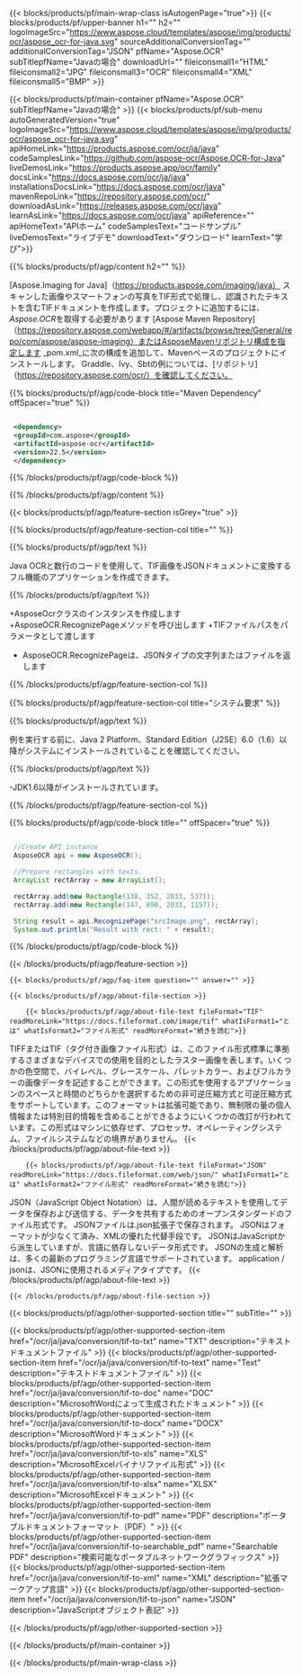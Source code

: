 ﻿---
title:  
weight: 3920
url: /ja/java/conversion/tif-to-json/ 
lang: ja
langdirlevel: 2
locales: ja,it,ru,de,es,fr,nl,id,lt,pl,pt,vi,tr,ko
description: TIFからJSONへのJava変換のサンプルコード。 WebまたはデスクトップJavaベースのアプリケーション内でのバッチTIFファイルからJSONへの変換にAPIサンプルコードを使用します。
---

{{< blocks/products/pf/main-wrap-class isAutogenPage="true">}}
{{< blocks/products/pf/upper-banner h1="" h2="" logoImageSrc="https://www.aspose.cloud/templates/aspose/img/products/ocr/aspose_ocr-for-java.svg" sourceAdditionalConversionTag="" additionalConversionTag="JSON" pfName="Aspose.OCR" subTitlepfName="Javaの場合" downloadUrl="" fileiconsmall1="HTML" fileiconsmall2="JPG" fileiconsmall3="OCR" fileiconsmall4="XML" fileiconsmall5="BMP" >}}


{{< blocks/products/pf/main-container pfName="Aspose.OCR" subTitlepfName="Javaの場合" >}}
{{< blocks/products/pf/sub-menu autoGeneratedVersion="true" logoImageSrc="https://www.aspose.cloud/templates/aspose/img/products/ocr/aspose_ocr-for-java.svg" apiHomeLink="https://products.aspose.com/ocr/ja/java" codeSamplesLink="https://github.com/aspose-ocr/Aspose.OCR-for-Java" liveDemosLink="https://products.aspose.app/ocr/family" docsLink="https://docs.aspose.com/ocr/ja/java" installationsDocsLink="https://docs.aspose.com/ocr/java" mavenRepoLink="https://repository.aspose.com/ocr/" downloadAsLink="https://releases.aspose.com/ocr/java" learnAsLink="https://docs.aspose.com/ocr/java" apiReference="" apiHomeText="APIホーム" codeSamplesText="コードサンプル" liveDemosText="ライブデモ" downloadText="ダウンロード" learnText="学び">}}

{{% blocks/products/pf/agp/content h2="" %}}



[Aspose.Imaging for Java]（https://products.aspose.com/imaging/java）
 スキャンした画像やスマートフォンの写真をTIF形式で処理し、認識されたテキストを含むTIFドキュメントを作成します。プロジェクトに追加するには、*Aspose.OCR*を取得する必要があります
[Aspose Maven Repository]（https://repository.aspose.com/webapp/#/artifacts/browse/tree/General/repo/com/aspose/aspose-imaging）またはAsposeMavenリポジトリ構成を指定します
_pom.xml_に次の構成を追加して、Mavenベースのプロジェクトにインストールします。 Graddle、Ivy、Sbtの例については、[リポジトリ]（https://repository.aspose.com/ocr/）を確認してください。

{{% blocks/products/pf/agp/code-block title="Maven Dependency" offSpacer="true" %}}

```xml

 <dependency>
 <groupId>com.aspose</groupId>
 <artifactId>aspose-ocr</artifactId>
 <version>22.5</version>
 </dependency>

```

{{% /blocks/products/pf/agp/code-block %}}

{{% /blocks/products/pf/agp/content %}}

{{< blocks/products/pf/agp/feature-section isGrey="true" >}}

{{% blocks/products/pf/agp/feature-section-col title="" %}}

{{% blocks/products/pf/agp/text %}}

Java OCRと数行のコードを使用して、TIF画像をJSONドキュメントに変換するフル機能のアプリケーションを作成できます。

{{% /blocks/products/pf/agp/text %}}

+AsposeOcrクラスのインスタンスを作成します
+AsposeOCR.RecognizePageメソッドを呼び出します
+TIFファイルパスをパラメータとして渡します
+ AsposeOCR.RecognizePageは、JSONタイプの文字列またはファイルを返します

{{% /blocks/products/pf/agp/feature-section-col %}}

{{% blocks/products/pf/agp/feature-section-col title="システム要求" %}}

{{% blocks/products/pf/agp/text %}}

例を実行する前に、Java 2 Platform、Standard Edition（J2SE）6.0（1.6）以降がシステムにインストールされていることを確認してください。

{{% /blocks/products/pf/agp/text %}}

-JDK1.6以降がインストールされています。

{{% /blocks/products/pf/agp/feature-section-col %}}

{{% blocks/products/pf/agp/code-block title="" offSpacer="true" %}}

```java

 //Create API instance
 AsposeOCR api = new AsposeOCR();

 //Prepare rectangles with texts.
 ArrayList rectArray = new ArrayList();

 rectArray.add(new Rectangle(138, 352, 2033, 537));
 rectArray.add(new Rectangle(147, 890, 2033, 1157));

 String result = api.RecognizePage("srcImage.png", rectArray);
 System.out.println("Result with rect: " + result);

```

{{% /blocks/products/pf/agp/code-block %}}

{{< /blocks/products/pf/agp/feature-section >}}

    {{< blocks/products/pf/agp/faq-item question="" answer="" >}}

    {{< blocks/products/pf/agp/about-file-section >}}
       
        {{< blocks/products/pf/agp/about-file-text fileFormat="TIF" readMoreLink="https://docs.fileformat.com/image/tif" whatIsFormat1="とは" whatIsFormat2="ファイル形式" readMoreFormat="続きを読む">}}
TIFFまたはTIF（タグ付き画像ファイル形式）は、このファイル形式標準に準拠するさまざまなデバイスでの使用を目的としたラスター画像を表します。いくつかの色空間で、バイレベル、グレースケール、パレットカラー、およびフルカラーの画像データを記述することができます。この形式を使用するアプリケーションのスペースと時間のどちらかを選択するための非可逆圧縮方式と可逆圧縮方式をサポートしています。このフォーマットは拡張可能であり、無制限の量の個人情報または特別目的情報を含めることができるようにいくつかの改訂が行われています。この形式はマシンに依存せず、プロセッサ、オペレーティングシステム、ファイルシステムなどの境界がありません。
        {{< /blocks/products/pf/agp/about-file-text >}}

        {{< blocks/products/pf/agp/about-file-text fileFormat="JSON" readMoreLink="https://docs.fileformat.com/web/json/" whatIsFormat1="とは" whatIsFormat2="ファイル形式" readMoreFormat="続きを読む">}}
JSON（JavaScript Object Notation）は、人間が読めるテキストを使用してデータを保存および送信する、データを共有するためのオープンスタンダードのファイル形式です。 JSONファイルは.json拡張子で保存されます。 JSONはフォーマットが少なくて済み、XMLの優れた代替手段です。 JSONはJavaScriptから派生していますが、言語に依存しないデータ形式です。 JSONの生成と解析は、多くの最新のプログラミング言語でサポートされています。 application / jsonは、JSONに使用されるメディアタイプです。
        {{< /blocks/products/pf/agp/about-file-text >}}

    {{< /blocks/products/pf/agp/about-file-section >}}

<!-- aboutfile Ends -->

{{< blocks/products/pf/agp/other-supported-section title="" subTitle="" >}}

{{< blocks/products/pf/agp/other-supported-section-item href="/ocr/ja/java/conversion/tif-to-txt" name="TXT" description="テキストドキュメントファイル" >}}
{{< blocks/products/pf/agp/other-supported-section-item href="/ocr/ja/java/conversion/tif-to-text" name="Text" description="テキストドキュメントファイル" >}}
{{< blocks/products/pf/agp/other-supported-section-item href="/ocr/ja/java/conversion/tif-to-doc" name="DOC" description="MicrosoftWordによって生成されたドキュメント" >}}
{{< blocks/products/pf/agp/other-supported-section-item href="/ocr/ja/java/conversion/tif-to-docx" name="DOCX" description="MicrosoftWordドキュメント" >}}
{{< blocks/products/pf/agp/other-supported-section-item href="/ocr/ja/java/conversion/tif-to-xls" name="XLS" description="MicrosoftExcelバイナリファイル形式" >}}
{{< blocks/products/pf/agp/other-supported-section-item href="/ocr/ja/java/conversion/tif-to-xlsx" name="XLSX" description="MicrosoftExcelドキュメント" >}}
{{< blocks/products/pf/agp/other-supported-section-item href="/ocr/ja/java/conversion/tif-to-pdf" name="PDF" description="ポータブルドキュメントフォーマット（PDF）" >}}
{{< blocks/products/pf/agp/other-supported-section-item href="/ocr/ja/java/conversion/tif-to-searchable_pdf" name="Searchable PDF" description="検索可能なポータブルネットワークグラフィックス" >}}
{{< blocks/products/pf/agp/other-supported-section-item href="/ocr/ja/java/conversion/tif-to-xml" name="XML" description="拡張マークアップ言語" >}}
{{< blocks/products/pf/agp/other-supported-section-item href="/ocr/ja/java/conversion/tif-to-json" name="JSON" description="JavaScriptオブジェクト表記" >}}

{{< /blocks/products/pf/agp/other-supported-section >}}

{{< /blocks/products/pf/main-container >}}
    
{{< /blocks/products/pf/main-wrap-class >}}

